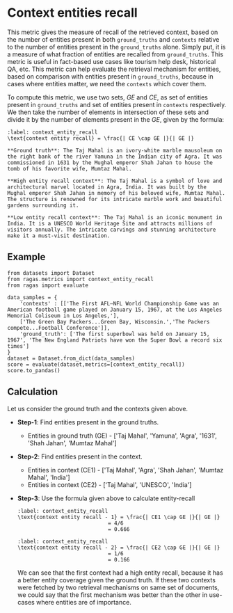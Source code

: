 # Context entities recall

This metric gives the measure of recall of the retrieved context, based on the number of entities present in both `ground_truths` and `contexts` relative to the number of entities present in the `ground_truths` alone. Simply put, it is a measure of what fraction of entities are recalled from `ground_truths`. This metric is useful in fact-based use cases like tourism help desk, historical QA, etc. This metric can help evaluate the retrieval mechanism for entities, based on comparison with entities present in `ground_truths`, because in cases where entities matter, we need the `contexts` which cover them.

To compute this metric, we use two sets, $GE$ and $CE$, as set of entities present in `ground_truths` and set of entities present in `contexts` respectively. We then take the number of elements in intersection of these sets and divide it by the number of elements present in the $GE$, given by the formula:

```{math}
:label: context_entity_recall
\text{context entity recall} = \frac{| CE \cap GE |}{| GE |}
````

```{hint}
**Ground truth**: The Taj Mahal is an ivory-white marble mausoleum on the right bank of the river Yamuna in the Indian city of Agra. It was commissioned in 1631 by the Mughal emperor Shah Jahan to house the tomb of his favorite wife, Mumtaz Mahal.

**High entity recall context**: The Taj Mahal is a symbol of love and architectural marvel located in Agra, India. It was built by the Mughal emperor Shah Jahan in memory of his beloved wife, Mumtaz Mahal. The structure is renowned for its intricate marble work and beautiful gardens surrounding it.

**Low entity recall context**: The Taj Mahal is an iconic monument in India. It is a UNESCO World Heritage Site and attracts millions of visitors annually. The intricate carvings and stunning architecture make it a must-visit destination.

````

## Example

```{code-block} python
from datasets import Dataset 
from ragas.metrics import context_entity_recall
from ragas import evaluate

data_samples = {
    'contexts' : [['The First AFL–NFL World Championship Game was an American football game played on January 15, 1967, at the Los Angeles Memorial Coliseum in Los Angeles,'], 
    ['The Green Bay Packers...Green Bay, Wisconsin.','The Packers compete...Football Conference']],
    'ground_truth': ['The first superbowl was held on January 15, 1967', 'The New England Patriots have won the Super Bowl a record six times']
}
dataset = Dataset.from_dict(data_samples)
score = evaluate(dataset,metrics=[context_entity_recall])
score.to_pandas()
```

## Calculation

Let us consider the ground truth and the contexts given above.

- **Step-1**: Find entities present in the ground truths.
    - Entities in ground truth (GE) - ['Taj Mahal', 'Yamuna', 'Agra', '1631', 'Shah Jahan', 'Mumtaz Mahal']
- **Step-2**: Find entities present in the context.
    - Entities in context (CE1) - ['Taj Mahal', 'Agra', 'Shah Jahan', 'Mumtaz Mahal', 'India']
    - Entities in context (CE2) - ['Taj Mahal', 'UNESCO', 'India']
- **Step-3**: Use the formula given above to calculate entity-recall
    ```{math}
    :label: context_entity_recall
    \text{context entity recall - 1} = \frac{| CE1 \cap GE |}{| GE |}
                                 = 4/6
                                 = 0.666
    ```

    ```{math}
    :label: context_entity_recall
    \text{context entity recall - 2} = \frac{| CE2 \cap GE |}{| GE |}
                                 = 1/6
                                 = 0.166
    ```

    We can see that the first context had a high entity recall, because it has a better entity coverage given the ground truth. If these two contexts were fetched by two retrieval mechanisms on same set of documents, we could say that the first mechanism was better than the other in use-cases where entities are of importance.

